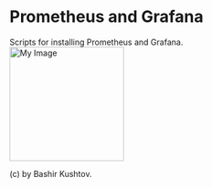 # Prometheus and Grafana
Scripts for installing Prometheus and Grafana.
<img src="[https://example.com/image.png](https://github.com/gearup2000/prometheus_and_grafana/blob/main/prometeus.png)" alt="My Image" width="200"/>



(c) by Bashir Kushtov.
